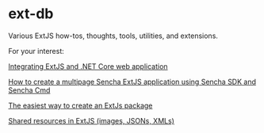 # ext-db

Various ExtJS how-tos, thoughts, tools, utilities, and extensions.

For your interest:

[Integrating ExtJS and .NET Core web application](docs/netcore.md)

[How to create a multipage Sencha ExtJS application using Sencha SDK and Sencha Cmd](docs/generating-multipage-app.md)

[The easiest way to create an ExtJs package](docs/easiest-way-package.md)

[Shared resources in ExtJS (images, JSONs, XMLs)](docs/resources.md)



